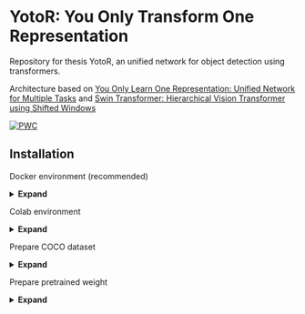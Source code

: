 # YotoR: You Only Transform One Representation
Repository for thesis YotoR, an unified network for object detection using transformers.


Architecture based on [You Only Learn One Representation: Unified Network for Multiple Tasks](https://arxiv.org/abs/2105.04206) and [Swin Transformer: Hierarchical Vision Transformer using Shifted Windows](https://arxiv.org/pdf/2103.14030.pdf)

[![PWC](https://img.shields.io/endpoint.svg?url=https://paperswithcode.com/badge/you-only-learn-one-representation-unified/real-time-object-detection-on-coco)](https://paperswithcode.com/sota/real-time-object-detection-on-coco?p=you-only-learn-one-representation-unified)

## Installation

Docker environment (recommended)
<details><summary> <b>Expand</b> </summary>

```
# create the docker container, you can change the share memory size if you have more.
nvidia-docker run --name swyolor -it -v your_coco_path/:/coco/ -v your_code_path/:/swyolor --shm-size=64g nvcr.io/nvidia/pytorch:20.11-py3

# apt install required packages
apt update
apt install -y zip htop screen libgl1-mesa-glx

# pip install required packages
pip install seaborn thop timm

# install mish-cuda if you want to use mish activation
# https://github.com/thomasbrandon/mish-cuda
# https://github.com/JunnYu/mish-cuda
cd /
git clone https://github.com/JunnYu/mish-cuda
cd mish-cuda
python setup.py build install

# install pytorch_wavelets if you want to use dwt down-sampling module
# https://github.com/fbcotter/pytorch_wavelets
cd /
git clone https://github.com/fbcotter/pytorch_wavelets
cd pytorch_wavelets
pip install .

# go to code folder
cd /YotoR
```

</details>

Colab environment
<details><summary> <b>Expand</b> </summary>
  
```
git clone https://github.com/JoseIgnDiazVilla/YotoR
cd YotoR

# pip install required packages
pip install -qr requirements.txt

# install mish-cuda if you want to use mish activation
# https://github.com/thomasbrandon/mish-cuda
# https://github.com/JunnYu/mish-cuda
git clone https://github.com/JunnYu/mish-cuda
cd mish-cuda
python setup.py build install
cd ..

# install pytorch_wavelets if you want to use dwt down-sampling module
# https://github.com/fbcotter/pytorch_wavelets
git clone https://github.com/fbcotter/pytorch_wavelets
cd pytorch_wavelets
pip install .
cd ..
```

</details>

Prepare COCO dataset
<details><summary> <b>Expand</b> </summary>

```
cd /YotoR
bash scripts/get_coco.sh
```

</details>

Prepare pretrained weight
<details><summary> <b>Expand</b> </summary>

```
cd /YotoR
bash scripts/get_pretrain.sh
```

</details>
